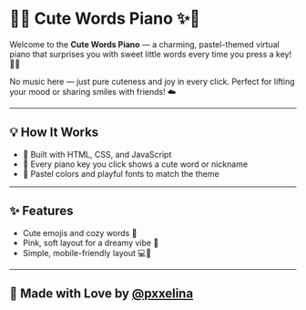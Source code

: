# 🎹✨ Cute Words Piano ✨🎹

Welcome to the **Cute Words Piano** — a charming, pastel-themed virtual piano that surprises you with sweet little words every time you press a key! 💖🌷

No music here — just pure cuteness and joy in every click. Perfect for lifting your mood or sharing smiles with friends! ☁️



---

## 💡 How It Works

- 🎀 Built with HTML, CSS, and JavaScript
- 🎹 Every piano key you click shows a cute word or nickname
- 🌸 Pastel colors and playful fonts to match the theme

---

## ✨ Features

- Cute emojis and cozy words 🌈
- Pink, soft layout for a dreamy vibe 🌷
- Simple, mobile-friendly layout 💻📱

---




## 🐰 Made with Love by [@pxxelina](https://github.com/pxxelina)

